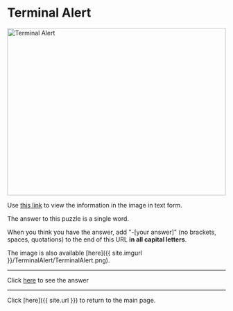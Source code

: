 # Terminal Alert

<img src="{{ site.imgurl }}/TerminalAlert/TerminalAlert.png" alt="Terminal Alert" style="width:100%;height:385px;object-fit:contain;">

Use [this link](TerminalAlert/TerminalAlertText.txt) to view the information in the image in text form.

The answer to this puzzle is a single word.

When you think you have the answer, add "-[your answer]" (no brackets, spaces, quotations) to the end of this URL **in all capital letters**.

The image is also available [here]({{ site.imgurl }}/TerminalAlert/TerminalAlert.png).

-----

Click [here](TerminalAlert-STENGANOGRAPHY) to see the answer

-----

Click [here]({{ site.url }}) to return to the main page.
